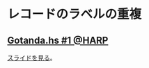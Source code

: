 # レコードのラベルの重複

## [Gotanda.hs #1 @HARP](https://herp-inc.connpass.com/event/153651/)

[スライドを見る](https://gitpitch.com/kakkun61/gitpitch?p=gotanda.hs-1)。
